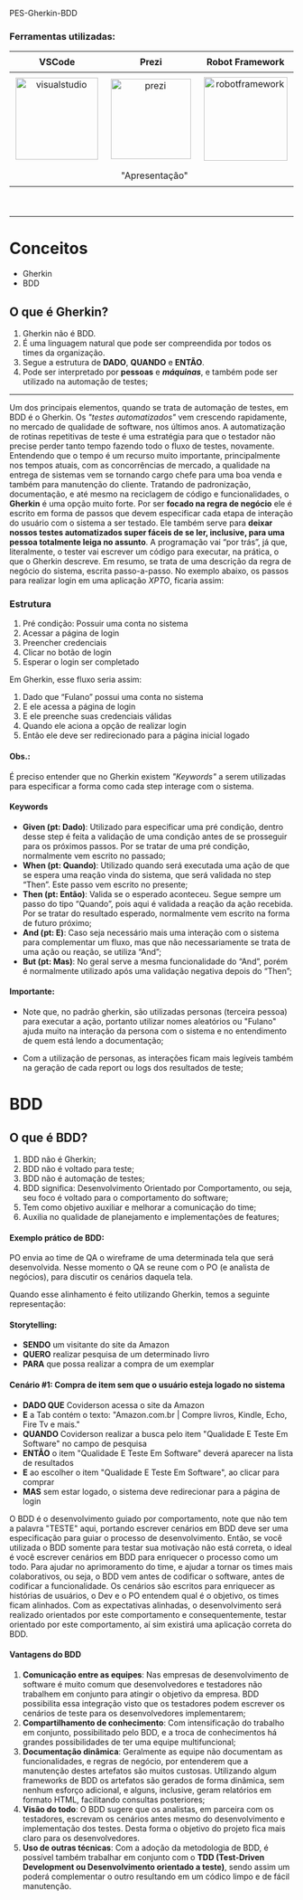 PES-Gherkin-BDD

<h3><strong>Ferramentas utilizadas:</strong></h3>
<table data-v-3bc00e7e="" class="vertical-align-center table table-striped table-hover" style="height: 276px;">
	<thead data-v-3bc00e7e="">
		<tr data-v-3bc00e7e="" style="height: 37px;">
			<th data-v-3bc00e7e="" scope="VSCode" class="text-center sortable group-divider" style="width: 305.645px; height: 37px;"><span data-v-3bc00e7e=""> VSCode </span></th>
			<th data-v-3bc00e7e="" scope="Prezi" class="text-center sortable group-divider" style="width: 301.641px; height: 37px;"><span data-v-3bc00e7e=""> Prezi</span></th>
			<th data-v-3bc00e7e="" scope="Robot" class="text-center sortable group-divider" style="width: 307.715px; height: 37px;"><span data-v-3bc00e7e=""> Robot Framework </span></th>
		</tr>
	</thead>
	<tbody data-v-3bc00e7e="">
		<tr data-v-3bc00e7e="" style="height: 165px;">
			<td data-v-3bc00e7e="" class="" style="height: 165px; width: 305.645px;"><center><a href="https://code.visualstudio.com/download" target="_blank" rel="noopener"> <img class="language-icon" src="https://i.redd.it/m8tfmccojwb31.png" width="146" height="145" style="vertical-align: center;" alt="visualstudio" /> </a></center></td>
			<td data-v-3bc00e7e="" class="" style="height: 165px; width: 301.641px;"><center><a href="https://prezi.com/p/edit/xntl3jxrsjga/" target="_blank" rel="noopener"> <img class="language-icon" src="https://upload.wikimedia.org/wikipedia/commons/thumb/b/b4/Prezi_logo_transparent_2012.svg/245px-Prezi_logo_transparent_2012.svg.png" width="142" height="142" style="vertical-align: center;" alt="prezi" /></a></center></td>
			<td data-v-3bc00e7e="" class="" style="height: 165px; width: 307.715px;"><center><a href="https://robotframework.org/" target="_blank" rel="noopener"> <img class="language-icon" src="https://tomiturtiainen.gallerycdn.vsassets.io/extensions/tomiturtiainen/rf-intellisense/2.8.0/1572279203487/Microsoft.VisualStudio.Services.Icons.Default" width="148" height="148" style="vertical-align: center;" alt="robotframework" /> </a></center></td>
		</tr>
		<tr style="height: 37px;">
			<td style="width: 305.645px; height: 37px;"></td>
			<td style="width: 301.641px; height: 37px; text-align: center;"><span data-v-3bc00e7e="">&nbsp; &nbsp;"Apresenta&ccedil;&atilde;o"</span></td>
			<td style="width: 307.715px; height: 37px;"></td>
		</tr>
	</tbody>
</table>

---

# Conceitos 
- Gherkin
- BDD

## O que é Gherkin?

1. Gherkin não é BDD.
2. É uma linguagem natural que pode ser compreendida por todos os times da organização.
3. Segue a estrutura de **DADO**, **QUANDO** e **ENTÃO**.
4. Pode ser interpretado por **pessoas** e **_máquinas_**, e também pode ser utilizado na automação de testes;

---

Um dos principais elementos, quando se trata de automação de testes, em BDD é o Gherkin.
Os *"testes automatizados"* vem crescendo rapidamente, no mercado de qualidade de software, nos últimos anos.
A automatização de rotinas repetitivas de teste é uma estratégia para que o testador não precise perder tanto tempo fazendo todo o fluxo de testes, novamente.
Entendendo que o tempo é um recurso muito importante, principalmente nos tempos atuais, com as concorrências de mercado, a qualidade na entrega de sistemas vem se tornando cargo chefe para uma boa venda e também para manutenção do cliente.
Tratando de padronização, documentação, e até mesmo na reciclagem de código e funcionalidades, o **Gherkin** é uma opção muito forte. 
Por ser **focado na regra de negócio** ele é escrito em forma de passos que devem especificar cada etapa de interação do usuário com o sistema a ser testado.
Ele também serve para **deixar nossos testes automatizados super fáceis de se ler, inclusive, para uma pessoa totalmente leiga no assunto**. A programação vai “por trás”, já que, literalmente, o tester vai escrever um código para executar, na prática, o que o Gherkin descreve.
Em resumo, se trata de uma descrição da regra de negócio do sistema, escrita passo-a-passo. 
No exemplo abaixo, os passos para realizar login em uma aplicação *XPTO*, ficaria assim:

### Estrutura

1. Pré condição: Possuir uma conta no sistema
2. Acessar a página de login
3. Preencher credenciais
4. Clicar no botão de login
5. Esperar o login ser completado

Em Gherkin, esse fluxo seria assim:

1. Dado que “Fulano” possui uma conta no sistema
2. E ele acessa a página de login
3. E ele preenche suas credenciais válidas
4. Quando ele aciona a opção de realizar login
5. Então ele deve ser redirecionado para a página inicial logado

#### Obs.: 
É preciso entender que no Gherkin existem *"Keywords"* a serem utilizadas para especificar a forma como cada step interage com o sistema. 

#### Keywords 

- **Given (pt: Dado)**: Utilizado para especificar uma pré condição, dentro desse step é feita a validação de uma condição antes de se prosseguir para os próximos passos. Por se tratar de uma pré condição, normalmente vem escrito no passado;
- **When  (pt: Quando)**: Utilizado quando será executada uma ação de que se espera uma reação vinda do sistema, que será validada no step “Then”. Este passo vem escrito no presente;
- **Then  (pt: Então)**: Valida se o esperado aconteceu. Segue sempre um passo do tipo “Quando”, pois aqui é validada a reação da ação recebida. Por se tratar do resultado esperado, normalmente vem escrito na forma de futuro próximo;
- **And (pt: E)**: Caso seja necessário mais uma interação com o sistema para complementar um fluxo, mas que não necessariamente se trata de uma ação ou reação, se utiliza “And”;
- **But (pt: Mas)**: No geral serve a mesma funcionalidade do “And”, porém é normalmente utilizado após uma validação negativa depois do “Then”;

#### **Importante:**
- Note que, no padrão gherkin, são utilizadas personas (terceira pessoa) para executar a ação, portanto utilizar nomes aleatórios ou "Fulano" ajuda muito na interação da persona com o sistema e no entendimento de quem está lendo a documentação;

- Com a utilização de personas, as interações ficam mais legíveis também na geração de cada report ou logs dos resultados de teste;

# BDD
## O que é BDD?

1. BDD não é Gherkin;
2. BDD não é voltado para teste;
3. BDD não é automação de testes;
4. BDD significa: Desenvolvimento Orientado por Comportamento, ou seja, seu foco é voltado para o comportamento do software;
5. Tem como objetivo auxiliar e melhorar a comunicação do time;
6. Auxilia no qualidade de planejamento e implementações de features;

#### Exemplo prático de BDD:

PO envia ao time de QA o wireframe de uma determinada tela que será desenvolvida. Nesse momento o QA se reune com o PO (e analista de negócios), para discutir os cenários daquela tela.

Quando esse alinhamento é feito utilizando Gherkin, temos a seguinte representação:

#### Storytelling:

- **SENDO** um visitante do site da Amazon
- **QUERO** realizar pesquisa de um determinado livro
- **PARA** que possa realizar a compra de um exemplar

#### Cenário #1: Compra de item sem que o usuário esteja logado no sistema

- **DADO QUE** Coviderson acessa o site da Amazon
- **E** a Tab contém o texto: "Amazon.com.br | Compre livros, Kindle, Echo, Fire Tv e mais."
- **QUANDO** Coviderson realizar a busca pelo item "Qualidade E Teste Em Software" no campo de pesquisa
- **ENTÃO** o item "Qualidade E Teste Em Software" deverá aparecer na lista de resultados
- **E** ao escolher o item "Qualidade E Teste Em Software", ao clicar para comprar
- **MAS** sem estar logado, o sistema deve redirecionar para a página de login

O BDD é o desenvolvimento guiado por comportamento, note que não tem a palavra "TESTE" aqui, portando escrever cenários em BDD deve ser uma especificação para guiar o processo de desenvolvimento. Então, se você utilizada o BDD somente para testar sua motivação não está correta, o ideal é você escrever cenários em BDD para enriquecer o processo como um todo. Para ajudar no aprimoramento do time, e ajudar a tornar os times mais colaborativos, ou seja, o BDD vem antes de codificar o software, antes de codificar a funcionalidade.
Os cenários são escritos para enriquecer as histórias de usuários, o Dev e o PO entendem qual é o  objetivo, os times ficam alinhados.
Com as  expectativas alinhadas, o desenvolvimento será realizado orientados por este comportamento e consequentemente, testar orientado por este comportamento, aí sim existirá uma aplicação correta do BDD.

#### Vantagens do BDD

1. **Comunicação entre as equipes**: Nas empresas de desenvolvimento de software é muito comum que desenvolvedores e testadores não trabalhem em conjunto para atingir o objetivo da empresa. BDD possibilita essa integração visto que os testadores podem escrever os cenários de teste para os desenvolvedores implementarem;
2. **Compartilhamento de conhecimento**: Com intensificação do trabalho em conjunto, possibilitado pelo BDD, e a troca de conhecimentos há grandes possibilidades de ter uma equipe multifuncional;
3. **Documentação dinâmica**: Geralmente as equipe não documentam as funcionalidades, e regras de negócio, por entenderem que a manutenção destes artefatos são muitos custosas. Utilizando algum frameworks de BDD os artefatos são gerados de forma dinâmica, sem nenhum esforço adicional, e alguns, inclusive, geram relatórios em formato HTML, facilitando consultas posteriores;
4. **Visão do todo**: O BDD sugere que os analistas, em parceira com os testadores, escrevam os cenários antes mesmo do desenvolvimento e implementação dos testes. Desta forma o objetivo do projeto fica mais claro para os desenvolvedores.
5. **Uso de outras técnicas**: Com a adoção da metodologia de BDD, é possível também trabalhar em conjunto com o **TDD (Test-Driven Development ou Desenvolvimento orientado a teste)**, sendo assim um poderá complementar o outro resultando em um códico limpo e de fácil manutenção.
